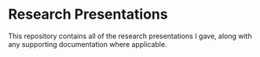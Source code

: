 # Research Presentations
This repository contains all of the research presentations I gave, along with any supporting documentation where applicable.

